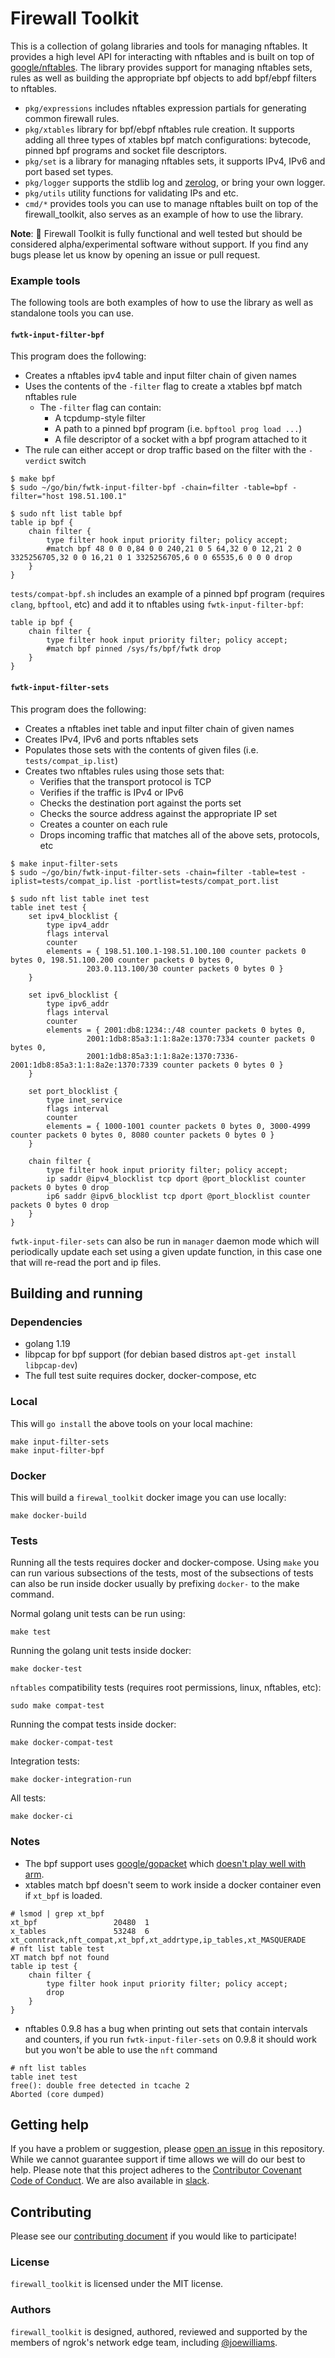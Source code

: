 # Firewall Toolkit

This is a collection of golang libraries and tools for managing nftables. It provides a high level API for interacting with nftables and is built on top of [google/nftables](https://github.com/google/nftables). The library provides support for managing nftables sets, rules as well as building the appropriate bpf objects to add bpf/ebpf filters to nftables.
* `pkg/expressions` includes nftables expression partials for generating common firewall rules.
* `pkg/xtables` library for bpf/ebpf nftables rule creation. It supports adding all three types of xtables bpf match configurations: bytecode, pinned bpf programs and socket file descriptors.
* `pkg/set` is a library for managing nftables sets, it supports IPv4, IPv6 and port based set types.
* `pkg/logger` supports the stdlib log and [zerolog](https://github.com/rs/zerolog), or bring your own logger.
* `pkg/utils` utility functions for validating IPs and etc.
* `cmd/*` provides tools you can use to manage nftables built on top of the firewall_toolkit, also serves as an example of how to use the library.

__Note__: 🚧 Firewall Toolkit is fully functional and well tested but should be considered alpha/experimental software without support. If you find any bugs please let us know by opening an issue or pull request.

### Example tools

The following tools are both examples of how to use the library as well as standalone tools you can use.

#### `fwtk-input-filter-bpf`

This program does the following:
* Creates a nftables ipv4 table and input filter chain of given names
* Uses the contents of the `-filter` flag to create a xtables bpf match nftables rule 
  * The `-filter` flag can contain:
    * A tcpdump-style filter
    * A path to a pinned bpf program (i.e. `bpftool prog load ...`)
    * A file descriptor of a socket with a bpf program attached to it
* The rule can either accept or drop traffic based on the filter with the `-verdict` switch

```
$ make bpf
$ sudo ~/go/bin/fwtk-input-filter-bpf -chain=filter -table=bpf -filter="host 198.51.100.1"
```

```
$ sudo nft list table bpf
table ip bpf {
	chain filter {
		type filter hook input priority filter; policy accept;
		#match bpf 48 0 0 0,84 0 0 240,21 0 5 64,32 0 0 12,21 2 0 3325256705,32 0 0 16,21 0 1 3325256705,6 0 0 65535,6 0 0 0 drop
	}
}
```

`tests/compat-bpf.sh` includes an example of a pinned bpf program (requires `clang`, `bpftool`, etc) and add it to nftables using `fwtk-input-filter-bpf`:
```
table ip bpf {
	chain filter {
		type filter hook input priority filter; policy accept;
		#match bpf pinned /sys/fs/bpf/fwtk drop
	}
}
```

#### `fwtk-input-filter-sets`

This program does the following:
* Creates a nftables inet table and input filter chain of given names
* Creates IPv4, IPv6 and ports nftables sets 
* Populates those sets with the contents of given files (i.e. `tests/compat_ip.list`)
* Creates two nftables rules using those sets that:
  * Verifies that the transport protocol is TCP
  * Verifies if the traffic is IPv4 or IPv6
  * Checks the destination port against the ports set
  * Checks the source address against the appropriate IP set
  * Creates a counter on each rule
  * Drops incoming traffic that matches all of the above sets, protocols, etc

```
$ make input-filter-sets
$ sudo ~/go/bin/fwtk-input-filter-sets -chain=filter -table=test -iplist=tests/compat_ip.list -portlist=tests/compat_port.list
```
```
$ sudo nft list table inet test
table inet test {
	set ipv4_blocklist {
		type ipv4_addr
		flags interval
		counter
		elements = { 198.51.100.1-198.51.100.100 counter packets 0 bytes 0, 198.51.100.200 counter packets 0 bytes 0,
			     203.0.113.100/30 counter packets 0 bytes 0 }
	}

	set ipv6_blocklist {
		type ipv6_addr
		flags interval
		counter
		elements = { 2001:db8:1234::/48 counter packets 0 bytes 0,
			     2001:1db8:85a3:1:1:8a2e:1370:7334 counter packets 0 bytes 0,
			     2001:1db8:85a3:1:1:8a2e:1370:7336-2001:1db8:85a3:1:1:8a2e:1370:7339 counter packets 0 bytes 0 }
	}

	set port_blocklist {
		type inet_service
		flags interval
		counter
		elements = { 1000-1001 counter packets 0 bytes 0, 3000-4999 counter packets 0 bytes 0, 8080 counter packets 0 bytes 0 }
	}

	chain filter {
		type filter hook input priority filter; policy accept;
		ip saddr @ipv4_blocklist tcp dport @port_blocklist counter packets 0 bytes 0 drop
		ip6 saddr @ipv6_blocklist tcp dport @port_blocklist counter packets 0 bytes 0 drop
	}
}
```

`fwtk-input-filer-sets` can also be run in `manager` daemon mode which will periodically update each set using a given update function, in this case one that will re-read the port and ip files.

## Building and running

### Dependencies
* golang 1.19
* libpcap for bpf support (for debian based distros `apt-get install libpcap-dev`)
* The full test suite requires docker, docker-compose, etc
  
### Local
This will `go install` the above tools on your local machine:
```
make input-filter-sets
make input-filter-bpf
```

### Docker
This will build a `firewal_toolkit` docker image you can use locally:
```
make docker-build
```

### Tests 
Running all the tests requires docker and docker-compose. Using `make` you can run various subsections of the tests, most of the subsections of tests can also be run inside docker usually by prefixing `docker-` to the make command. 

Normal golang unit tests can be run using:
```
make test
```

Running the golang unit tests inside docker:
```
make docker-test
```

`nftables` compatibility tests (requires root permissions, linux, nftables, etc):
```
sudo make compat-test
```

Running the compat tests inside docker:
```
make docker-compat-test
```

Integration tests:
```
make docker-integration-run
```

All tests:
```
make docker-ci
```

### Notes
* The bpf support uses [google/gopacket](https://github.com/google/gopacket) which [doesn't play well with arm](https://github.com/google/gopacket/issues?q=is%3Aissue+is%3Aopen+arm+).
* xtables match bpf doesn't seem to work inside a docker container even if `xt_bpf` is loaded.
```
# lsmod | grep xt_bpf
xt_bpf                 20480  1
x_tables               53248  6 xt_conntrack,nft_compat,xt_bpf,xt_addrtype,ip_tables,xt_MASQUERADE
# nft list table test
XT match bpf not found
table ip test {
	chain filter {
		type filter hook input priority filter; policy accept;
		drop
	}
}
```
* nftables 0.9.8 has a bug when printing out sets that contain intervals and counters, if you run `fwtk-input-filer-sets` on 0.9.8 it should work but you won't be able to use the `nft` command
```
# nft list tables
table inet test
free(): double free detected in tcache 2
Aborted (core dumped)
```

## Getting help

If you have a problem or suggestion, please [open an issue](https://github.com/ngrok/firewall_toolkit/issues/new) in this repository. While we cannot guarantee support if time allows we will do our best to help. Please note that this project adheres to the [Contributor Covenant Code of Conduct](/CODE_OF_CONDUCT.md). We are also available in [slack](https://ngrok.com/slack).

## Contributing

Please see our [contributing document](/CONTRIBUTING.md) if you would like to participate!

### License

`firewall_toolkit` is licensed under the MIT license.

### Authors

`firewall_toolkit` is designed, authored, reviewed and supported by the members of ngrok's network edge team, including [@joewilliams](https://github.com/joewilliams).
